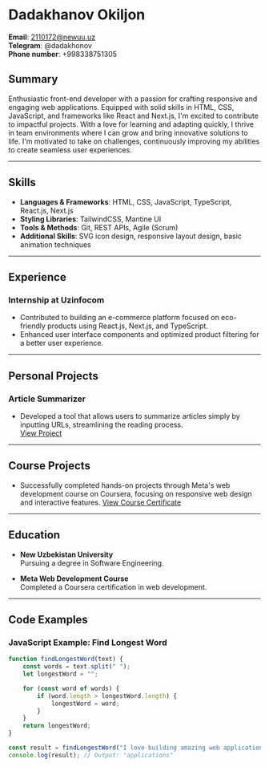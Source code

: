 # Dadakhanov Okiljon  
**Email**: 2110172@newuu.uz  
**Telegram**: @dadakhonov  
**Phone number**: +998338751305  

## Summary  
Enthusiastic front-end developer with a passion for crafting responsive and engaging web applications. Equipped with solid skills in HTML, CSS, JavaScript, and frameworks like React and Next.js, I'm excited to contribute to impactful projects. With a love for learning and adapting quickly, I thrive in team environments where I can grow and bring innovative solutions to life. I'm motivated to take on challenges, continuously improving my abilities to create seamless user experiences.

---

## Skills  

- **Languages & Frameworks**: HTML, CSS, JavaScript, TypeScript, React.js, Next.js  
- **Styling Libraries**: TailwindCSS, Mantine UI  
- **Tools & Methods**: Git, REST APIs, Agile (Scrum)  
- **Additional Skills**: SVG icon design, responsive layout design, basic animation techniques  

---

## Experience  

### Internship at Uzinfocom  
- Contributed to building an e-commerce platform focused on eco-friendly products using React.js, Next.js, and TypeScript.  
- Enhanced user interface components and optimized product filtering for a better user experience.  

---

## Personal Projects  

### Article Summarizer  
- Developed a tool that allows users to summarize articles simply by inputting URLs, streamlining the reading process.  
 [View Project](https://summarizer-web-app.netlify.app/)

---

## Course Projects  
- Successfully completed hands-on projects through Meta's web development course on Coursera, focusing on responsive web design and interactive features. 
 [View Course Certificate](https://www.coursera.org/account/accomplishments/verify/R6ZAY5GFN25G) 

---

## Education  

- **New Uzbekistan University**  
  Pursuing a degree in Software Engineering.  

- **Meta Web Development Course**  
  Completed a Coursera certification in web development.  

---

## Code Examples  

### JavaScript Example: Find Longest Word  
```javascript
function findLongestWord(text) {
    const words = text.split(" ");
    let longestWord = "";

    for (const word of words) {
        if (word.length > longestWord.length) {
            longestWord = word;
        }
    }
    return longestWord;
}

const result = findLongestWord("I love building amazing web applications.");
console.log(result); // Output: "applications"

